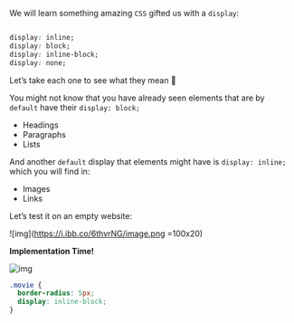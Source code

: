 We will learn something amazing `CSS` gifted us with a `display`: 

``````css

display: inline;
display: block;
display: inline-block;
display: none;

``````

Let’s take each one to see what they mean 🤔

You might not know that you have already seen elements that are by `default` have their `display: block;`

- Headings 
- Paragraphs 
- Lists

And another `default` display that elements might have is `display: inline;` which you will find in: 

- Images 
- Links 

Let’s test it on an empty website:

![img](https://i.ibb.co/6thvrNG/image.png =100x20)

**Implementation Time!** 

![img](https://lh3.googleusercontent.com/i20QFrV7zC5IA0pzTyjGOt5g0Fm18AZ2EaJhb6ZJoh8Yz1knO4ezVLSY2ZDOfIeu7ZMjKc-XjC0eIue71wE55KaBVUqBtiOZIX27pCaUMt2_zXiC9hdSYPdqeONB4qcO_U3tSFYQ=s0)

``````css
.movie {
  border-radius: 5px;
  display: inline-block;
}
``````



